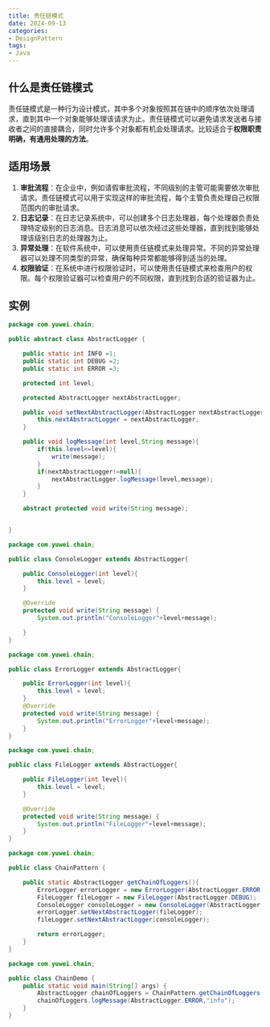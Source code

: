 ```yaml
---
title: 责任链模式
date: 2024-09-13
categories:
- DesignPattern
tags:
- Java
---
```


## 什么是责任链模式

责任链模式是一种行为设计模式，其中多个对象按照其在链中的顺序依次处理请求，直到其中一个对象能够处理该请求为止。责任链模式可以避免请求发送者与接收者之间的直接耦合，同时允许多个对象都有机会处理请求。比较适合于**权限职责明确，有通用处理的方法**。

## 适用场景

1. **审批流程**：在企业中，例如请假审批流程，不同级别的主管可能需要依次审批请求。责任链模式可以用于实现这样的审批流程，每个主管负责处理自己权限范围内的审批请求。
2. **日志记录**：在日志记录系统中，可以创建多个日志处理器，每个处理器负责处理特定级别的日志消息。日志消息可以依次经过这些处理器，直到找到能够处理该级别日志的处理器为止。
3. **异常处理**：在软件系统中，可以使用责任链模式来处理异常。不同的异常处理器可以处理不同类型的异常，确保每种异常都能够得到适当的处理。
4. **权限验证**：在系统中进行权限验证时，可以使用责任链模式来检查用户的权限。每个权限验证器可以检查用户的不同权限，直到找到合适的验证器为止。

## 实例

```java
package com.yuwei.chain;

public abstract class AbstractLogger {

    public static int INFO =1;
    public static int DEBUG =2;
    public static int ERROR =3;

    protected int level;

    protected AbstractLogger nextAbstractLogger;

    public void setNextAbstractLogger(AbstractLogger nextAbstractLogger){
        this.nextAbstractLogger = nextAbstractLogger;
    }

    public void logMessage(int level,String message){
        if(this.level<=level){
            write(message);
        }
        if(nextAbstractLogger!=null){
            nextAbstractLogger.logMessage(level,message);
        }
    }

    abstract protected void write(String message);


}

```

```java
package com.yuwei.chain;

public class ConsoleLogger extends AbstractLogger{

    public ConsoleLogger(int level){
        this.level = level;
    }

    @Override
    protected void write(String message) {
        System.out.println("ConsoleLogger"+level+message);

    }
}

```

```java
package com.yuwei.chain;

public class ErrorLogger extends AbstractLogger{

    public ErrorLogger(int level){
        this.level = level;
    }
    @Override
    protected void write(String message) {
        System.out.println("ErrorLogger"+level+message);
    }
}

```

```java
package com.yuwei.chain;

public class FileLogger extends AbstractLogger{

    public FileLogger(int level){
        this.level = level;
    }

    @Override
    protected void write(String message) {
        System.out.println("FileLogger"+level+message);
    }
}

```

```java
package com.yuwei.chain;

public class ChainPattern {

    public static AbstractLogger getChainOfLoggers(){
        ErrorLogger errorLogger = new ErrorLogger(AbstractLogger.ERROR);
        FileLogger fileLogger = new FileLogger(AbstractLogger.DEBUG);
        ConsoleLogger consoleLogger = new ConsoleLogger(AbstractLogger.INFO);
        errorLogger.setNextAbstractLogger(fileLogger);
        fileLogger.setNextAbstractLogger(consoleLogger);

        return errorLogger;
    }
}

```

```java
package com.yuwei.chain;

public class ChainDemo {
    public static void main(String[] args) {
        AbstractLogger chainOfLoggers = ChainPattern.getChainOfLoggers();
        chainOfLoggers.logMessage(AbstractLogger.ERROR,"info");
    }
}

```



